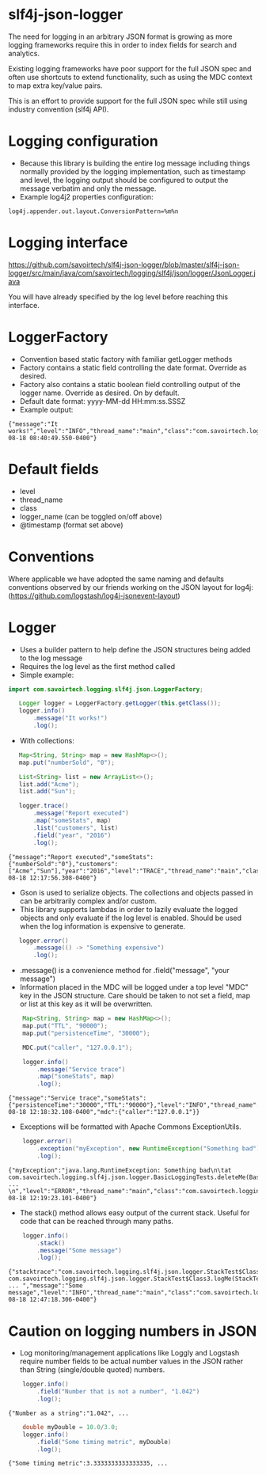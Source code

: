 slf4j-json-logger
======

The need for logging in an arbitrary JSON format is growing as more logging frameworks require this in order to
index fields for search and analytics.

Existing logging frameworks have poor support for the full JSON spec and often use shortcuts to extend functionality, such
as using the MDC context to map extra key/value pairs.

This is an effort to provide support for the full JSON spec while still using industry convention (slf4j API).

Logging configuration
===========
- Because this library is building the entire log message including things normally provided by the logging implementation, such as timestamp and level, the logging output should be configured to output the message verbatim and only the message.
- Example log4j2 properties configuration:
````
log4j.appender.out.layout.ConversionPattern=%m%n
````

Logging interface
===========
https://github.com/savoirtech/slf4j-json-logger/blob/master/slf4j-json-logger/src/main/java/com/savoirtech/logging/slf4j/json/logger/JsonLogger.java

You will have already specified by the log level before reaching this interface.

LoggerFactory
===========
- Convention based static factory with familiar getLogger methods
- Factory contains a static field controlling the date format.  Override as desired.
- Factory also contains a static boolean field controlling output of the logger name.  Override as desired.  On by default.
- Default date format: yyyy-MM-dd HH:mm:ss.SSSZ
- Example output:
````
{"message":"It works!","level":"INFO","thread_name":"main","class":"com.savoirtech.logging.slf4j.json.logger.BasicLoggingTests","logger_name":"com.savoirtech.logging.slf4j.json.logger.BasicLoggingTests","@timestamp":"2016-08-18 08:40:49.550-0400"}
````

Default fields
===========
- level
- thread_name
- class
- logger_name (can be toggled on/off above)
- @timestamp (format set above)

Conventions
===========
Where applicable we have adopted the same naming and defaults conventions observed by our friends working on the JSON layout for log4j:
(https://github.com/logstash/log4j-jsonevent-layout)

Logger
===========
- Uses a builder pattern to help define the JSON structures being added to the log message
- Requires the log level as the first method called
- Simple example:
````java
import com.savoirtech.logging.slf4j.json.LoggerFactory;

   Logger logger = LoggerFactory.getLogger(this.getClass());
   logger.info()
       .message("It works!")
       .log();
````
- With collections:
````java
   Map<String, String> map = new HashMap<>();
   map.put("numberSold", "0");

   List<String> list = new ArrayList<>();
   list.add("Acme");
   list.add("Sun");

   logger.trace()
       .message("Report executed")
       .map("someStats", map)
       .list("customers", list)
       .field("year", "2016")
       .log();
````
````
{"message":"Report executed","someStats":{"numberSold":"0"},"customers":["Acme","Sun"],"year":"2016","level":"TRACE","thread_name":"main","class":"com.savoirtech.logging.slf4j.json.logger.BasicLoggingTests","logger_name":"com.savoirtech.logging.slf4j.json.logger.BasicLoggingTests","@timestamp":"2016-08-18 12:17:56.308-0400"}
````
- Gson is used to serialize objects.  The collections and objects passed in can be arbitrarily complex and/or custom.
- This library supports lambdas in order to lazily evaluate the logged objects and only evaluate if the log level is enabled.  Should be used when the log information is expensive to generate.
````java
   logger.error()
       .message(() -> "Something expensive")
       .log();
````
- .message() is a convenience method for .field("message", "your message")
- Information placed in the MDC will be logged under a top level "MDC" key in the JSON structure.  Care should be taken
to not set a field, map or list at this key as it will be overwritten.
````java
    Map<String, String> map = new HashMap<>();
    map.put("TTL", "90000");
    map.put("persistenceTime", "30000");

    MDC.put("caller", "127.0.0.1");

    logger.info()
        .message("Service trace")
        .map("someStats", map)
        .log();
````
````
{"message":"Service trace","someStats":{"persistenceTime":"30000","TTL":"90000"},"level":"INFO","thread_name":"main","class":"com.savoirtech.logging.slf4j.json.logger.BasicLoggingTests","logger_name":"com.savoirtech.logging.slf4j.json.logger.BasicLoggingTests","@timestamp":"2016-08-18 12:18:32.108-0400","mdc":{"caller":"127.0.0.1"}}
````
- Exceptions will be formatted with Apache Commons ExceptionUtils.
````java
    logger.error()
        .exception("myException", new RuntimeException("Something bad"))
        .log();
````
````
{"myException":"java.lang.RuntimeException: Something bad\n\tat com.savoirtech.logging.slf4j.json.logger.BasicLoggingTests.deleteMe(BasicLoggingTests.java:47)\n\tat  ... \n","level":"ERROR","thread_name":"main","class":"com.savoirtech.logging.slf4j.json.logger.BasicLoggingTests","logger_name":"com.savoirtech.logging.slf4j.json.logger.BasicLoggingTests","@timestamp":"2016-08-18 12:19:23.101-0400"}
````
- The stack() method allows easy output of the current stack.  Useful for code that can be reached through many paths.
````java
    logger.info()
        .stack()
        .message("Some message")
        .log();
````
````
{"stacktrace":"com.savoirtech.logging.slf4j.json.logger.StackTest$Class4.logMe(StackTest.java:79)\n\tat com.savoirtech.logging.slf4j.json.logger.StackTest$Class3.logMe(StackTest.java:69) ... ","message":"Some message","level":"INFO","thread_name":"main","class":"com.savoirtech.logging.slf4j.json.logger.StackTest$Class4","@timestamp":"2016-08-18 12:47:18.306-0400"}
````

Caution on logging numbers in JSON
===========
- Log monitoring/management applications like Loggly and Logstash require number fields to be actual number values in the JSON rather than String (single/double quoted) numbers.
````java
    logger.info()
        .field("Number that is not a number", "1.042")
        .log();
````
````
{"Number as a string":"1.042", ...
````
````java
    double myDouble = 10.0/3.0;
    logger.info()
        .field("Some timing metric", myDouble)
        .log();
````
````
{"Some timing metric":3.3333333333333335, ...
````
